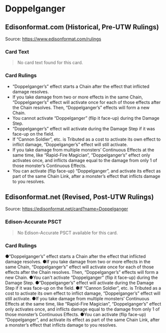 # Doppelganger

## Edisonformat.com (Historical, Pre-UTW Rulings)

Source: https://www.edisonformat.com/rulings

### Card Text

> No card text found for this card.

### Card Rulings

*   “Doppelganger’s” effect starts a Chain after the effect that inflicted damage resolves.
*   If you take damage from two or more effects in the same Chain, “Doppelganger’s” effect will activate once for each of those effects after the Chain resolves. Then, “Doppelganger’s” effects will form a new Chain.
*   You cannot activate “Doppelganger” (flip it face-up) during the Damage Step.
*   “Doppelganger’s” effect will activate during the Damage Step if it was face-up on the field.
*   If “Cannon Soldier”, etc. is Tributed as a cost to activate its own effect to inflict damage, “Doppelganger’s” effect will still activate.
*   If you take damage from multiple monsters’ Continuous Effects at the same time, like “Rapid-Fire Magician”, “Doppelganger’s” effect only activates once, and inflicts damage equal to the damage from only 1 of those monster’s Continuous Effects.
*   You can activate (flip face-up) “Doppelganger”, and activate its effect as part of the same Chain Link, after a monster’s effect that inflicts damage to you resolves.

## Edisonformat.net (Revised, Post-UTW Rulings)

Source: https://edisonformat.net/card?name=Doppelganger

### Edison-Accurate PSCT

> No Edison-Accurate PSCT available for this card.

### Card Rulings

●“Doppelganger’s” effect starts a Chain after the effect that inflicted damage resolves.
●If you take damage from two or more effects in the same Chain, “Doppelganger’s” effect will activate once for each of those effects after the Chain resolves. Then, “Doppelganger’s” effects will form a new Chain.
●You can't activate “Doppelganger” (flip it face-up) during the Damage Step.
●“Doppelganger’s” effect will activate during the Damage Step if it was face-up on the field.
●If “Cannon Soldier”, etc. is Tributed as a cost to activate its own effect to inflict damage, “Doppelganger’s” effect will still activate.
●If you take damage from multiple monsters’ Continuous Effects at the same time, like “Rapid-Fire Magician”, “Doppelganger’s” effect only activates once, and inflicts damage equal to the damage from only 1 of those monster’s Continuous Effects.
●You can activate (flip face-up) “Doppelganger”, and activate its effect as part of the same Chain Link, after a monster’s effect that inflicts damage to you resolves.
            